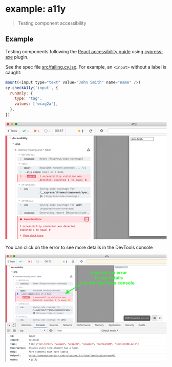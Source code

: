 # example: a11y

> Testing component accessibility

## Example

Testing components following the [React accessibility guide](https://reactjs.org/docs/accessibility.html) using [cypress-axe](https://github.com/avanslaars/cypress-axe) plugin.

See the spec file [src/failing.cy.jsx](src/failing.cy.jsx). For example, an `<input>` without a label is caught:

```js
mount(<input type="text" value="John Smith" name="name" />)
cy.checkA11y('input', {
  runOnly: {
    type: 'tag',
    values: ['wcag2a'],
  },
})
```

![Input without a label](images/missing-label.png)

You can click on the error to see more details in the DevTools console

![Error details](images/label-error.png)
